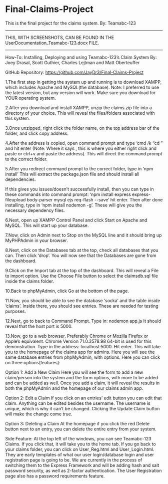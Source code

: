 # Final-Claims-Project
This is the final project for the claims system. By: Teamabc-123
********************************************************************************************************************************
THIS, WITH SCREENSHOTS, CAN BE FOUND IN THE UserDocumentation_Teamabc-123.docx FILE.
********************************************************************************************************************************

How-To: Installing, Deploying and using Teamabc-123’s Claim System
By: Joey Drasal, Scott Guthier, Charles Lejtman and 
Matt Oberteuffer




GitHub Repository: https://github.com/JayDr3/Final-Claims-Project











1.The first step in getting the system up and running is to download XAMPP, which includes Apache and MySQL(the database). Note: I preferred to use the latest version, but any version will work. Make sure you download for YOUR operating system.

2.After you download and install XAMPP, unzip the claims.zip file into a directory of your choice. This will reveal the files/folders associated with this system.






3.Once unzipped, right click the folder name, on the top address bar of the folder, and click copy address.

4.After the address is copied, open command prompt and type ‘cmd /k “cd <paste here>” and hit enter (Note: Where it says <paste here>, this is where you either right click and paste or ctrl+v and paste the address). This will direct the command prompt to the correct folder.

5.After you redirect command prompt to the correct folder, type in ‘npm install’ This will extract the package.json file and should install all dependencies.

If this gives you issues/doesn’t successfully install, then you can type in these commands into command prompt: ‘npm install express express-fileupload body-parser mysql ejs req-flash --save’ hit enter. Then after done installing, type in ‘npm install nodemon -g’. These will give you the necessary dependency files.










6.Next, open up XAMPP Control Panel and click Start on Apache and MySQL. This will start up your database.

7.Now, click on Admin next to Stop on the MySQL line and it should bring up MyPHPAdmin in your browser.








8.Next, click on the Databases tab at the top, check all databases that you can. Then click ‘drop’. You will now see that the Databases are gone from the dashboard.

9.Click on the Import tab at the top of the dashboard. This will reveal a File to import option. Use the Choose File button to select the claimsdb.sql file inside the claims folder.





10.Back to phpMyAdmin, click Go at the bottom of the page.


11.Now, you should be able to see the database ‘socka’ and the table inside ‘claims’. Inside there, you should see entries. These are needed for testing purposes.

12.Next, go to back to Command Prompt. Type in: nodemon app.js
It should reveal that the host port is 5000.

13.Now, go to a web browser. Preferably Chrome or Mozilla Firefox or Apple’s equivalent. Chrome Version 71.0.3578.98 64-bit is used for this demonstration. 
Type in the address: localhost:5000. Hit enter. This will take you to the 		homepage of the claims app for admins. Here you will see the same database 	entries from phpMyAdmin, with options. Here you can click on three 	options(features): 

Option 1: Add a New Claim
Here you will see the form to add a new claim/person into the system and the form options, with more to be added and can be added as well. Once you add a claim, it will reveal the results in both the phpMyAdmin and the homepage of our claims admin app. 




Option 2: Edit a Claim
If you click on an entries’ edit button you can edit that claim. Anything can be edited besides the username. The username is unique, which is why it can’t be changed. Clicking the Update Claim button will make the change come true. 





Option 3: Deleting a Claim
At the homepage if you click the red Delete button next to an entry, you can delete the entire entry from your system.




Side Feature: At the top left of the windows, you can see Teamabc-123 Claims. If you click that, it will take you to the home tab.
If you go back to your claims folder, you can click on User_Reg.html and User_Login.html. They are early templates of what our user login/database login and user registration page is going to be. We are currently in the process of switching them to the Express Framework and will be adding hash and salt password security, as well as 2-factor authentication. The User Registration page also has a password requirements feature.



